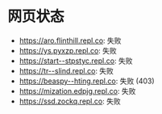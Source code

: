 # 网页状态
- https://aro.flinthill.repl.co: 失败
- https://ys.pyxzp.repl.co: 失败
- https://start--stpstyc.repl.co: 失败
- https://tr--slind.repl.co: 失败
- https://beaspy--hting.repl.co: 失败 (403)
- https://mization.edpjg.repl.co: 失败
- https://ssd.zockq.repl.co: 失败
